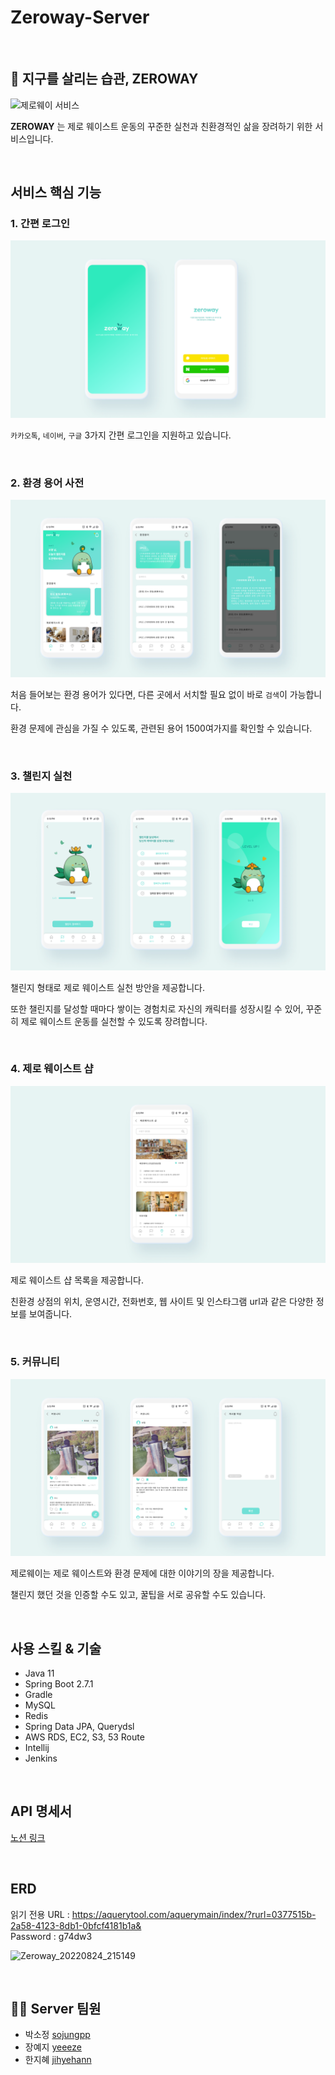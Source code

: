 # Zeroway-Server

<br/>

## 🌳 지구를 살리는 습관, ZEROWAY

![제로웨이 서비스](https://github.com/Zeroway-GreenFriends/Zeroway-Android/blob/main/image/1.png)

**ZEROWAY** 는 제로 웨이스트 운동의 꾸준한 실천과 친환경적인 삶을 장려하기 위한 서비스입니다.

<br/>

## 서비스 핵심 기능

### 1. 간편 로그인

![2.png](https://github.com/Zeroway-GreenFriends/Zeroway-Android/blob/main/image/2.png)

`카카오톡`, `네이버`, `구글` 3가지 간편 로그인을 지원하고 있습니다.

<br/>

### 2. 환경 용어 사전

![3.png](https://github.com/Zeroway-GreenFriends/Zeroway-Android/blob/main/image/3.png)

처음 들어보는 환경 용어가 있다면, 다른 곳에서 서치할 필요 없이 바로 `검색`이 가능합니다.

환경 문제에 관심을 가질 수 있도록, 관련된 용어 1500여가지를 확인할 수 있습니다.

<br/>

### 3. 챌린지 실천

![4.png](https://github.com/Zeroway-GreenFriends/Zeroway-Android/blob/main/image/4.png)

챌린지 형태로 제로 웨이스트 실천 방안을 제공합니다.

또한 챌린지를 달성할 때마다 쌓이는 경험치로 자신의 캐릭터를 성장시킬 수 있어, 꾸준히 제로 웨이스트 운동를 실천할 수 있도록 장려합니다.

<br/>

### 4. 제로 웨이스트 샵

![6.png](https://github.com/Zeroway-GreenFriends/Zeroway-Android/blob/main/image/006.png)

제로 웨이스트 샵 목록을 제공합니다.

친환경 상점의 위치, 운영시간, 전화번호, 웹 사이트 및 인스타그램 url과 같은 다양한 정보를 보여줍니다.

<br/>


### 5. 커뮤니티

![5.png](https://github.com/Zeroway-GreenFriends/Zeroway-Android/blob/main/image/5.png)

제로웨이는 제로 웨이스트와 환경 문제에 대한 이야기의 장을 제공합니다.

챌린지 했던 것을 인증할 수도 있고, 꿀팁을 서로 공유할 수도 있습니다.

<br/>

## 사용 스킬 & 기술
- Java 11
- Spring Boot 2.7.1
- Gradle
- MySQL
- Redis
- Spring Data JPA, Querydsl
- AWS RDS, EC2, S3, 53 Route
- Intellij
- Jenkins

<br/>

## API 명세서

[노션 링크](https://florentine-hose-94d.notion.site/API-4902862807c74655aedb6af6430c55a2)

<br/>

## ERD
읽기 전용 URL : https://aquerytool.com/aquerymain/index/?rurl=0377515b-2a58-4123-8db1-0bfcf4181b1a& <br/>
Password : g74dw3 <br/>

![Zeroway_20220824_215149](https://user-images.githubusercontent.com/75151848/186423097-9cca921a-145a-4213-b335-735ccda5a303.png)

<br/>

## 👩‍💻 Server 팀원
- 박소정 [sojungpp](https://github.com/sojungpp) 
- 장예지 [yeeeze](https://github.com/yeeeze)
- 한지혜 [jihyehann](https://github.com/jihyehann)

